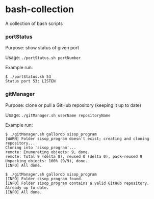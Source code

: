 # bash-collection
A collection of bash scripts

### portStatus
Purpose: show status of given port

Usage: `./portStatus.sh portNumber`

Example run:
```
$ ./portStatus.sh 53
Status port 53: LISTEN
```


### gitManager
Purpose: clone or pull a GitHub repository (keeping it up to date)

Usage: `./gitManager.sh userName repositoryName`

Example run:
```
$ ./gitManager.sh gallorob sisop_program
[WARN] Folder sisop_program doesn't exist; creating and cloning repository...
Cloning into 'sisop_program'...
remote: Enumerating objects: 9, done.
remote: Total 9 (delta 0), reused 0 (delta 0), pack-reused 9
Unpacking objects: 100% (9/9), done.
[INFO] All done.
```
```
$ ./gitManager.sh gallorob sisop_program
[INFO] Folder sisop_program found.
[INFO] Folder sisop_program contains a valid GitHub repository.
Already up to date.
[INFO] All done.
```
